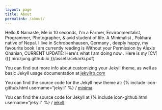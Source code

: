 ```yaml
---
layout: page
title: About
permalink: /about/
---
```


Hello & Namaste, Me in 10 seconds, I'm a Farmer, Environmentalist, Programmer, Photographer, & avid student of life. 
A Minimalist , Pokhara native of Nepal. I live in Schrobenhausen, Germany , deeply happy, my favourite book 
I am currently reading is Without your Permission by Alexis Ohanian, CURRENT UPDATE: Here's what I am doing now . 
Here is my [CV]({{ nirozjung.github.io }}/assets/cvkarki.pdf)

You can find out more info about customizing your Jekyll theme, as well as basic Jekyll usage documentation at [jekyllrb.com](https://jekyllrb.com/)

You can find the source code for the Jekyll new theme at:
{% include icon-github.html username="jekyll" %} /
[minima](https://github.com/jekyll/minima)

You can find the source code for Jekyll at
{% include icon-github.html username="jekyll" %} /
[jekyll](https://github.com/jekyll/jekyll)
